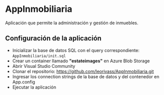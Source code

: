 # AppInmobiliaria
Aplicación que permite la administración y gestión de inmuebles.

## Configuración de la aplicación
- Inicializar la base de datos SQL con el query correspondiente: ```AppInmobiliaria/init.sql```
- Crear un container llamado **"estateimages"** en Azure Blob Storage  
- Abrir Visual Studio Community
- Clonar el repositorio: https://github.com/leorivass/AppInmobiliaria.git
- Ingresar los connection strings de la base de datos y del contenedor en App.config
- Ejecutar la aplicación



